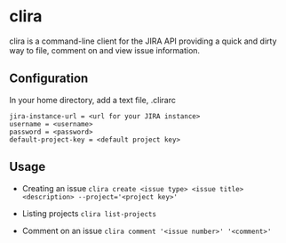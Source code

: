 # clira

clira is a command-line client for the JIRA API providing a quick and dirty way
to file, comment on and view issue information.

## Configuration

In your home directory, add a text file, .clirarc

    jira-instance-url = <url for your JIRA instance>
    username = <username>
    password = <password>
    default-project-key = <default project key>

## Usage

* Creating an issue
`clira create <issue type> <issue title> <description> --project='<project key>'`

* Listing projects
`clira list-projects`

* Comment on an issue
`clira comment '<issue number>' '<comment>'`

